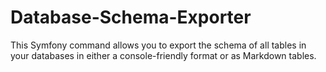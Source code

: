 # Database-Schema-Exporter
This Symfony command allows you to export the schema of all tables in your databases in either a console-friendly format or as Markdown tables.
